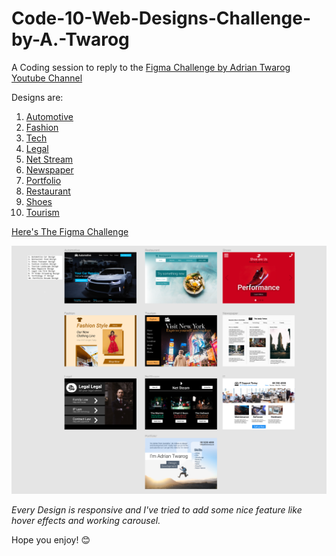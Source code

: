 # Code-10-Web-Designs-Challenge-by-A.-Twarog
A Coding session to reply to the [Figma Challenge by Adrian Twarog Youtube Channel](https://youtu.be/lf_vL-TNOEk)

Designs are:
1. [Automotive](https://github.com/ChiaraLyn/Code-10-Designs-Challenge-by-A.-Twarog/tree/master/figma_challenge_automotive)
1. [Fashion](https://github.com/ChiaraLyn/Code-10-Designs-Challenge-by-A.-Twarog/tree/master/figma_challenge_fashion)
1. [Tech](https://github.com/ChiaraLyn/Code-10-Designs-Challenge-by-A.-Twarog/tree/master/figma_challenge_it)
1. [Legal](https://github.com/ChiaraLyn/Code-10-Designs-Challenge-by-A.-Twarog/tree/master/figma_challenge_legal)
1. [Net Stream](https://github.com/ChiaraLyn/Code-10-Designs-Challenge-by-A.-Twarog/tree/master/figma_challenge_netstream)
1. [Newspaper](https://github.com/ChiaraLyn/Code-10-Designs-Challenge-by-A.-Twarog/tree/master/figma_challenge_newspaper)
1. [Portfolio](https://github.com/ChiaraLyn/Code-10-Designs-Challenge-by-A.-Twarog/tree/master/figma_challenge_portfolio)
1. [Restaurant](https://github.com/ChiaraLyn/Code-10-Designs-Challenge-by-A.-Twarog/tree/master/figma_challenge_restaurant)
1. [Shoes](https://github.com/ChiaraLyn/Code-10-Designs-Challenge-by-A.-Twarog/tree/master/figma_challenge_shoes)
1. [Tourism](https://github.com/ChiaraLyn/Code-10-Designs-Challenge-by-A.-Twarog/tree/master/figma_challenge_tourism)

[Here's The Figma Challenge](https://www.figma.com/file/QmyHjqAZ49tuncZq1kDhK7/10-Website-Designs-in-1-hour---Design-Challenge?node-id=0%3A1)

![10 Design in 1 Hour](https://github.com/ChiaraLyn/Coding-10-Web-Designs-from-the-A.-Twarog-Design-Challenge/blob/master/figma_challenge.PNG "10 Design in 1 Hour")

*Every Design is responsive and I've tried to add some nice feature like hover effects and working carousel.*

Hope you enjoy!  :blush:
